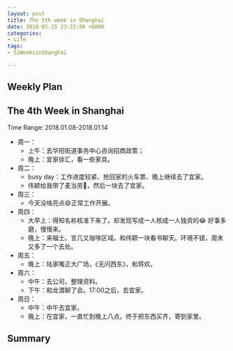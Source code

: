 ```yaml
---
layout: post
title: The 5th week in Shanghai
date: 2018-01-15 23:22:00 +0800
categories:
- Life
tags:
- 52WeeksinShanghai

---
```



## Weekly Plan

## The 4th Week in Shanghai

Time Range: 2018.01.08-2018.01.14

- 周一：
	- 上午：去华阳街道事务中心咨询招商政策；
	- 晚上：宜家徐汇，看一些家具。
- 周二：
	- busy day：工作进度较紧、抢回家的火车票、晚上继续去了宜家。
	- 伟颖给我带了麦当劳🍔，然后一块去了宜家。
- 周三：
	- 今天没啥亮点😄正常工作开展。
- 周四：
	- 大早上：得知名称核准下来了，却发现写成一人核成一人独资的😂 好事多磨，慢慢来。
	- 晚上：来福士。言几又咖啡区域。和伟颖一块看书聊天。环境不错，周末又多了一个去处。
- 周五：
	- 晚上：陆家嘴正大广场，《无问西东》，和蒋欢。
- 周六：
	- 中午：去公司，整理资料。
	- 下午：和龙潜聊了会。17:00之后，去宜家。
- 周日：
	- 中午：中午去宜家。
	- 晚上：在宜家，一直忙到晚上八点。终于把东西买齐，寄到家里。


## Summary

